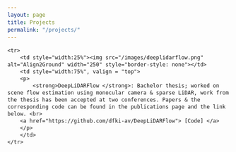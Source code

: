 ```yaml
---
layout: page
title: Projects
permalink: "/projects/"
---
```


<table width="100%" align="center" border="0" cellspacing="0" cellpadding="20">
<tbody>

    <tr>
        <td style="width:25%"><img src="/images/deeplidarflow.png" alt="Align2Ground" width="250" style="border-style: none"></td>
        <td style="width:75%", valign = "top">
        <p>
            <strong>DeepLiDARFlow </strong>: Bachelor thesis; worked on scene flow estimation using monocular camera & sparse LiDAR, work from the thesis has been accepted at two conferences. Papers & the corresponding code can be found in the publications page and the link below. <br>
        <a href="https://github.com/dfki-av/DeepLiDARFlow"> [Code] </a>
        </p>
        </td>
    </tr>

</tbody>
</table>
